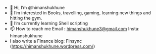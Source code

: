 - 👋 Hi, I’m @himanshukhune
- 👀 I’m interested in Books, travelling, gaming, learning new things and hitting the gym.
- 🌱 I’m currently learning Shell scripting
- 📫 How to reach me 
Email : himanshukhune3@gmail.com
Insta: himanshukhune
- I also write a Finance blog: Finsync (https://himanshukhune.wordpress.com/) 
<!-- - 💞️ I’m looking to collaborate on  --->
<!---
himanshukhune/himanshukhune is a ✨ special ✨ repository because its `README.md` (this file) appears on your GitHub profile.
You can click the Preview link to take a look at your changes.
--->
